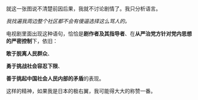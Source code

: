 就这一张图说不清楚前因后果，我就不讨论剧情了。我只分析语言。

*我找遍我周边整个社区都不会有傻逼选择这么骂人的。*

电视剧里面出现这种语句，恰恰是**剧作者及其指导者**、在**从严治党方针对党内思想的严密控制**下，依旧：

**敢于脱离人民群众**、

**勇于挑战社会容忍下限**、

**善于挑起中国社会人民内部的矛盾**的表现。

这样的精神，如果我是日本的极右翼，我可能得大大的称赞一番。
